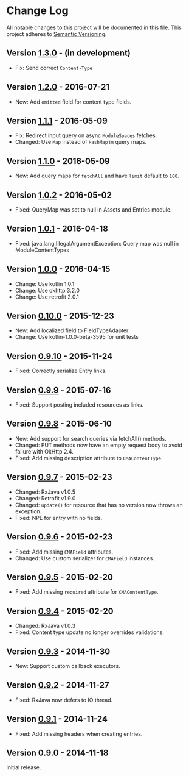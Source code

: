 # Change Log
All notable changes to this project will be documented in this file.
This project adheres to [Semantic Versioning](http://semver.org/).

## Version [1.3.0][unreleased] - (in development)
- Fix: Send correct `Content-Type`

## Version [1.2.0] - 2016-07-21
- New: Add `omitted` field for content type fields.

## Version [1.1.1] - 2016-05-09
- Fix: Redirect input query on async `ModuleSpaces` fetches.
- Changed: Use `Map` instead of `HashMap` in query maps.

## Version [1.1.0] - 2016-05-09
- New: Add query maps for `fetchAll` and have `limit` default to `100`.

## Version [1.0.2] - 2016-05-02
- Fixed: QueryMap was set to null in Assets and Entries module.

## Version [1.0.1] - 2016-04-18
- Fixed: java.lang.IllegalArgumentException: Query map was null in ModuleContentTypes

## Version [1.0.0] - 2016-04-15
- Change: Use kotlin 1.0.1
- Change: Use okhttp 3.2.0
- Change: Use retrofit 2.0.1

## Version [0.10.0] - 2015-12-23
- New: Add localized field to FieldTypeAdapter
- Change: Use kotlin-1.0.0-beta-3595 for unit tests

## Version [0.9.10] - 2015-11-24
- Fixed: Correctly serialize Entry links.

## Version [0.9.9] - 2015-07-16
- Fixed: Support posting included resources as links.

## Version [0.9.8] - 2015-06-10
- New: Add support for search queries via fetchAll() methods.
- Changed: PUT methods now have an empty request body to avoid failure with OkHttp 2.4.
- Fixed: Add missing description attribute to `CMAContentType`.

## Version [0.9.7] - 2015-02-23
- Changed: RxJava v1.0.5
- Changed: Retrofit v1.9.0
- Changed: `update()` for resource that has no version now throws an exception.
- Fixed: NPE for entry with no fields.

## Version [0.9.6] - 2015-02-23
- Fixed: Add missing `CMAField` attributes.
- Changed: Use custom serializer for `CMAField` instances.

## Version [0.9.5] - 2015-02-20
- Fixed: Add missing `required` attribute for `CMAContentType`.

## Version [0.9.4] - 2015-02-20
- Changed: RxJava v1.0.3
- Fixed: Content type update no longer overrides validations.

## Version [0.9.3] - 2014-11-30
- New: Support custom callback executors.

## Version [0.9.2] - 2014-11-27
- Fixed: RxJava now defers to IO thread.

## Version [0.9.1] - 2014-11-24
- Fixed: Add missing headers when creating entries.

## Version 0.9.0 - 2014-11-18
Initial release.

[unreleased]: https://github.com/contentful/contentful-management.java/compare/cma-sdk-1.3.0...HEAD
[1.3.0]: https://github.com/contentful/contentful-management.java/compare/cma-sdk-1.2.0...cma-sdk-1.3.0
[1.2.0]: https://github.com/contentful/contentful-management.java/compare/cma-sdk-1.1.1...cma-sdk-1.2.0
[1.1.1]: https://github.com/contentful/contentful-management.java/compare/cma-sdk-1.1.0...cma-sdk-1.1.1
[1.1.0]: https://github.com/contentful/contentful-management.java/compare/cma-sdk-1.0.2...cma-sdk-1.1.0
[1.0.2]: https://github.com/contentful/contentful-management.java/compare/cma-sdk-1.0.1...cma-sdk-1.0.2
[1.0.1]: https://github.com/contentful/contentful-management.java/compare/cma-sdk-1.0.0...cma-sdk-1.0.1
[1.0.0]: https://github.com/contentful/contentful-management.java/compare/cma-sdk-0.10.0...cma-sdk-1.0.0
[0.10.0]: https://github.com/contentful/contentful-management.java/compare/cma-sdk-0.9.10...cma-sdk-0.10.0
[0.9.10]: https://github.com/contentful/contentful-management.java/compare/cma-sdk-0.9.9...cma-sdk-0.9.10
[0.9.9]: https://github.com/contentful/contentful-management.java/compare/cma-sdk-0.9.8...cma-sdk-0.9.9
[0.9.8]: https://github.com/contentful/contentful-management.java/compare/0.9.8...cma-sdk-0.9.8
[0.9.7]: https://github.com/contentful/contentful-management.java/compare/0.9.6...0.9.7
[0.9.6]: https://github.com/contentful/contentful-management.java/compare/0.9.5...0.9.6
[0.9.5]: https://github.com/contentful/contentful-management.java/compare/0.9.4...0.9.5
[0.9.4]: https://github.com/contentful/contentful-management.java/compare/0.9.3...0.9.4
[0.9.3]: https://github.com/contentful/contentful-management.java/compare/0.9.2...0.9.3
[0.9.2]: https://github.com/contentful/contentful-management.java/compare/0.9.1...0.9.2
[0.9.1]: https://github.com/contentful/contentful-management.java/compare/v0.9.0...0.9.1
